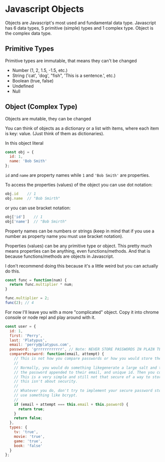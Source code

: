# Javascript Objects

Objects are Javascript's most used and fundamental data type. Javascript has 6 data types, 5
primitive (simple) types and 1 complex type. Object is the complex data type.

## Primitive Types

Primitive types are immutable, that means they can't be changed

* Number (1, 2, 1.5, -1.5, etc.)
* String ('cat', 'dog', "fish", 'This is a sentence.', etc.)
* Boolean (true, false)
* Undefined
* Null

## Object (Complex Type)

Objects are mutable, they can be changed

You can think of objects as a dictionary or a list with items, where each item is key: value. (Just
think of them as dictionaries).

In this object literal
```js
const obj = {
  id: 1,
  name: 'Bob Smith'
};
```
`id` and `name` are property names while `1` and `'Bob Smith'` are properties.

To access the properties (values) of the object you can use dot notation:
```js
obj.id    // 1
obj.name  // "Bob Smirth"
```
or you can use bracket notation:
```js
obj['id']    // 1
obj['name']  // "Bob Smirth"
```

Property names can be numbers or strings (keep in mind that if you use a number as property name
you must use bracket notation).

Properties (values) can be any primitive type or object. This pretty much means properties can be
anything, even functions/methods. And that is because functions/methods are objects in Javascript.

I don't recommend doing this because it's a little weird but you can actually do this.
```js
const func = function(num) {
  return func.multiplier * num;
}

func.multiplier = 2;
func(2); // 4
```

For now I'll leave you with a more "complicated" object. Copy it into chrome console or node repl
and play around with it.

```js
const user = {
  id: 1,
  first: 'Perry',
  last: 'Platypus',
  email: 'perry@platypus.com',
  password: 'grrrrrrrrrrrr', // Note: NEVER STORE PASSWORDS IN PLAIN TEXT OR LIKE THIS
  comparePassword: function(email, attempt) {
    // This is not how you compare passwords or how you would store them
    // 
    // Normally, you would do something likegenerate a large salt and then hash
    // the password appended to their email, and unique id. Then you compare the hashes.
    // This is a very simple and still not that secure of a way to store passwords but
    // this isn't about security.
    // 
    // Whatever you do, don't try to implement your secure password store by yourself,
    // use something like bcrypt.
    //
    if (email + attempt === this.email + this.pasword) {
      return true;
    }
    return false;
  },
  types: {
    tv: 'true',
    movie: 'true',
    game: 'true',
    book: 'false'
  }
};
```

